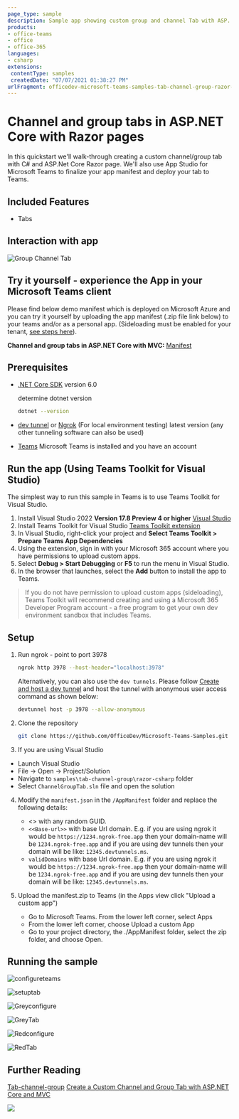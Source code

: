 ```yaml
---
page_type: sample
description: Sample app showing custom group and channel Tab with ASP. NET Core
products:
- office-teams
- office
- office-365
languages:
- csharp
extensions:
 contentType: samples
 createdDate: "07/07/2021 01:38:27 PM"
urlFragment: officedev-microsoft-teams-samples-tab-channel-group-razor-csharp
---
```


# Channel and group tabs in ASP.NET Core with Razor pages

In this quickstart we'll walk-through creating a custom channel/group tab with C# and ASP.Net Core Razor page. We'll also use App Studio for Microsoft Teams to finalize your app manifest and deploy your tab to Teams.

## Included Features
* Tabs

## Interaction with app

![Group Channel Tab](Images/ChannelGroupTabModule.gif)

## Try it yourself - experience the App in your Microsoft Teams client
Please find below demo manifest which is deployed on Microsoft Azure and you can try it yourself by uploading the app manifest (.zip file link below) to your teams and/or as a personal app. (Sideloading must be enabled for your tenant, [see steps here](https://docs.microsoft.com/microsoftteams/platform/concepts/build-and-test/prepare-your-o365-tenant#enable-custom-teams-apps-and-turn-on-custom-app-uploading)).

**Channel and group tabs in ASP.NET Core with MVC:** [Manifest](/samples/tab-channel-group/mvc-csharp/demo-manifest/tab-channel-group.zip)

## Prerequisites

- [.NET Core SDK](https://dotnet.microsoft.com/download) version 6.0

  determine dotnet version
  ```bash
  dotnet --version
  ```
- [dev tunnel](https://learn.microsoft.com/en-us/azure/developer/dev-tunnels/get-started?tabs=windows) or [Ngrok](https://ngrok.com/download) (For local environment testing) latest version (any other tunneling software can also be used)
  
- [Teams](https://teams.microsoft.com) Microsoft Teams is installed and you have an account

## Run the app (Using Teams Toolkit for Visual Studio)

The simplest way to run this sample in Teams is to use Teams Toolkit for Visual Studio.
1. Install Visual Studio 2022 **Version 17.8 Preview 4 or higher** [Visual Studio](https://learn.microsoft.com/en-us/visualstudio/releases/2022/release-notes-preview#1790-pre10--visual-studio-2022-version-179-preview-1)
1. Install Teams Toolkit for Visual Studio [Teams Toolkit extension](https://learn.microsoft.com/en-us/microsoftteams/platform/toolkit/toolkit-v4/install-teams-toolkit-vs?pivots=visual-studio-v17-7)
1. In Visual Studio, right-click your project and **Select Teams Toolkit > Prepare Teams App Dependencies**
1. Using the extension, sign in with your Microsoft 365 account where you have permissions to upload custom apps.
1. Select **Debug > Start Debugging** or **F5** to run the menu in Visual Studio.
1. In the browser that launches, select the **Add** button to install the app to Teams.
> If you do not have permission to upload custom apps (sideloading), Teams Toolkit will recommend creating and using a Microsoft 365 Developer Program account - a free program to get your own dev environment sandbox that includes Teams.

## Setup

1. Run ngrok - point to port 3978

   ```bash
   ngrok http 3978 --host-header="localhost:3978"
   ```  

   Alternatively, you can also use the `dev tunnels`. Please follow [Create and host a dev tunnel](https://learn.microsoft.com/en-us/azure/developer/dev-tunnels/get-started?tabs=windows) and host the tunnel with anonymous user access command as shown below:

   ```bash
   devtunnel host -p 3978 --allow-anonymous
   ```

2. Clone the repository
   ```bash
   git clone https://github.com/OfficeDev/Microsoft-Teams-Samples.git
   ```

3. If you are using Visual Studio
 - Launch Visual Studio
 - File -> Open -> Project/Solution
 - Navigate to ```samples\tab-channel-group\razor-csharp``` folder
 - Select ```ChannelGroupTab.sln``` file and open the solution

4. Modify the `manifest.json` in the `/AppManifest` folder and replace the following details:
   - <<Guid>> with any random GUID.
   - `<<Base-url>>` with base Url domain. E.g. if you are using ngrok it would be `https://1234.ngrok-free.app` then your domain-name will be `1234.ngrok-free.app` and if you are using dev tunnels then your domain will be like: `12345.devtunnels.ms`.
   - `validDomains` with base Url domain. E.g. if you are using ngrok it would be `https://1234.ngrok-free.app` then your domain-name will be `1234.ngrok-free.app` and if you are using dev tunnels then your domain will be like: `12345.devtunnels.ms`.

5. Upload the manifest.zip to Teams (in the Apps view click "Upload a custom app")
   - Go to Microsoft Teams. From the lower left corner, select Apps
   - From the lower left corner, choose Upload a custom App
   - Go to your project directory, the ./AppManifest folder, select the zip folder, and choose Open.



## Running the sample

![configureteams](Images/configureteams.png)

![setuptab](Images/setuptab.png)

![Greyconfigure](Images/Greyconfigure.png)

![GreyTab](Images/GreyTab.png)

![Redconfigure](Images/Redconfigure.png)

![RedTab](Images/RedTab.png)

## Further Reading

[Tab-channel-group](https://learn.microsoft.coms/microsoftteams/platform/tabs/what-are-tabs)
[Create a Custom Channel and Group Tab with ASP.NET Core and MVC](https://docs.microsoft.com/microsoftteams/platform/tabs/how-to/create-channel-group-tab?pivots=mvc-csharp)




<img src="https://pnptelemetry.azurewebsites.net/microsoft-teams-samples/samples/tab-channel-group-razor-csharp" />